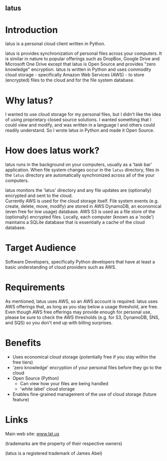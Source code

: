 
## latus ##

# Introduction #

latus is a personal cloud client written in Python.

latus is provides synchronization of personal files across your computers.  It is similar in nature
to popular offerings such as DropBox, Google Drive and Microsoft One Drive except that latus is Open Source and
provides "zero knowledge" encryption.   latus is written in Python and uses commodity cloud storage - 
specifically Amazon Web Services (AWS) - to store (encrypted) files to the cloud and for the file system 
database.

# Why latus? #

I wanted to use cloud storage for my personal files, but I didn't like the idea of using
proprietary closed source solutions.  I wanted something that I could view and modify, and was written 
in a language I and others could readily understand.  So I wrote latus in Python and made it Open Source.

# How does latus work? #

latus runs in the background on your computers, usually as a 'task bar' application.  When file system 
changes occur in the `latus` directory, files in the `latus` directory are automatically synchronized across 
all of the your computers.

latus monitors the 'latus' directory and any file updates are (optionally) encrypted and sent to the cloud.  
Currently AWS is used for the cloud storage itself.  File system events (e.g. create, delete, move, modify) 
are stored in AWS DynamoDB, an economical (even free for low usage) database.  AWS S3 is used as a file store 
of the (optionally) encrypted files.  Locally, each computer (known as a 'node') maintains a SQLite database 
that is essentially a cache of the cloud database.

# Target Audience #

Software Developers, specifically Python developers that have at least a basic understanding of cloud providers 
such as AWS.

# Requirements #

As mentioned, latus uses AWS, so an AWS account is required.  latus uses AWS offerings that, as long 
as you stay below a usage threshold, are free.  Even though AWS free offerings may provide enough for personal use,
please be sure to check the AWS thresholds (e.g. for S3, DynamoDB, SNS, and SQS) so you don't end up with 
billing surprises.

# Benefits #

- Uses economical cloud storage (potentially free if you stay within the free tiers)
- 'zero knowledge' encryption of your personal files before they go to the cloud
- Open Source (Python)
  - Can view how your files are being handled
  - 'white label' cloud storage
- Enables fine-grained management of the use of cloud storage (future feature)

# Links #
Main web site:
www.lat.us





(trademarks are the property of their respective owners)

(latus is a registered trademark of James Abel)
